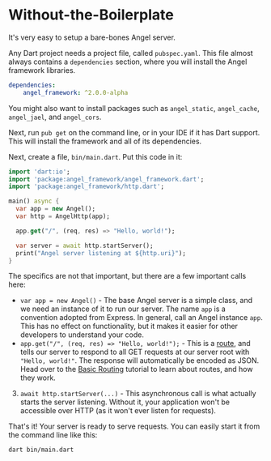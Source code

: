 # Without-the-Boilerplate

It's very easy to setup a bare-bones Angel server.

Any Dart project needs a project file, called `pubspec.yaml`. This file almost always contains a `dependencies` section, where you will install the Angel framework libraries.

```yaml
dependencies:
    angel_framework: ^2.0.0-alpha
```

You might also want to install packages such as `angel_static`, `angel_cache`, `angel_jael`, and `angel_cors`.

Next, run `pub get` on the command line, or in your IDE if it has Dart support. This will install the framework and all of its dependencies.

Next, create a file, `bin/main.dart`. Put this code in it:

```dart
import 'dart:io';
import 'package:angel_framework/angel_framework.dart';
import 'package:angel_framework/http.dart';

main() async {
  var app = new Angel();
  var http = AngelHttp(app);

  app.get("/", (req, res) => "Hello, world!");

  var server = await http.startServer();
  print("Angel server listening at ${http.uri}");
}
```

The specifics are not that important, but there are a few important calls here:

* `var app = new Angel()` - The base Angel server is a simple class, and we need an instance of it to run our server. The name `app` is a convention adopted from Express. In general, call an Angel instance `app`. This has no effect on functionality, but it makes it easier for other developers to understand your code.
* `app.get("/", (req, res) => "Hello, world!");` - This is a [route](basic-routing.md), and tells our server to respond to all GET requests at our server root with `"Hello, world!"`. The response will automatically be encoded as JSON. Head over to the [Basic Routing](basic-routing.md) tutorial to learn about routes, and how they work.
3. `await http.startServer(...)` - This asynchronous call is what actually starts the server listening. Without it, your application won't be accessible over HTTP \(as it won't ever listen for requests\).

That's it! Your server is ready to serve requests. You can easily start it from the command line like this:

```text
dart bin/main.dart
```

